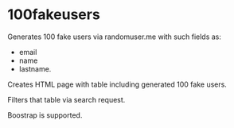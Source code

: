 # 100fakeusers

Generates 100 fake users via randomuser.me with such fields as:
- email
- name
- lastname.

Creates HTML page with table including generated 100 fake users.

Filters that table via search request.

Boostrap is supported.
